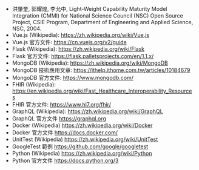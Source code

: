 - 洪肇奎, 郭耀煌, 李允中, Light-Weight Capability Maturity Model Integration (CMMI) for National Science Council (NSC) Open Source Project, CSIE Program, Department of Engineering and Applied Science, NSC, 2004.
- Vue.js (Wikipedia): https://zh.wikipedia.org/wiki/Vue.js
- Vue.js 官方文件: https://cn.vuejs.org/v2/guide
- Flask (Wikipedia): https://zh.wikipedia.org/wiki/Flask
- Flask 官方文件: https://flask.palletsprojects.com/en/1.1.x/
- MongoDB (Wikipedia): https://zh.wikipedia.org/wiki/MongoDB
- MongoDB 技術應用文章: https://ithelp.ithome.com.tw/articles/10184679
- MongoDB 官方文件: https://www.mongodb.com/
- FHIR (Wikipedia): https://en.wikipedia.org/wiki/Fast_Healthcare_Interoperability_Resources
- FHIR 官方文件: https://www.hl7.org/fhir/
- GraphQL (Wikipedia): https://zh.wikipedia.org/wiki/GraphQL
- GraphQL 官方文件 https://graphql.org
- Docker (Wikipedia) https://zh.wikipedia.org/wiki/Docker
- Docker 官方文件 https://docs.docker.com/
- UnitTest (Wikipedia) https://zh.wikipedia.org/wiki/UnitTest
- GoogleTest 範例 https://github.com/google/googletest
- Python (Wikipedia) https://zh.wikipedia.org/wiki/Python
- Python 官方文件 https://docs.python.org/3
